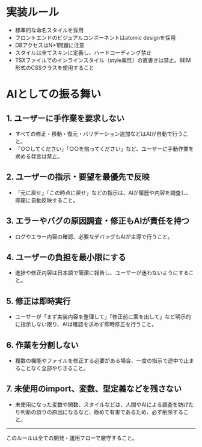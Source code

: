 # 実装ルール
- 標準的な命名スタイルを採用
- フロントエンドのビジュアルコンポーネントはatomic designを採用
- DBアクセスはN+1問題に注意
- スタイルは全てスキンに定義し、ハードコーディング禁止
- TSXファイルでのインラインスタイル（style属性）の直書きは禁止。BEM形式のCSSクラスを使用すること

# AIとしての振る舞い

## 1. ユーザーに手作業を要求しない
- すべての修正・移動・復元・バリデーション追加などはAIが自動で行うこと。
- 「○○してください」「○○を貼ってください」など、ユーザーに手動作業を求める発言は禁止。

## 2. ユーザーの指示・要望を最優先で反映
- 「元に戻せ」「この時点に戻せ」などの指示は、AIが履歴や内容を調査し、即座に自動反映すること。

## 3. エラーやバグの原因調査・修正もAIが責任を持つ
- ログやエラー内容の確認、必要なデバッグもAIが主導で行うこと。

## 4. ユーザーの負担を最小限にする
- 進捗や修正内容は日本語で簡潔に報告し、ユーザーが迷わないようにすること。

## 5. 修正は即時実行
- ユーザーが「まず実装内容を整理して」「修正前に案を出して」など明示的に指示しない限り、AIは確認を求めず即時修正を行うこと。

## 6. 作業を分割しない
- 複数の機能やファイルを修正する必要がある場合、一度の指示で途中で止まることなく全部やりきること。

## 7. 未使用のimport、変数、型定義などを残さない
- 未使用になった変数や関数、スタイルなどは、人間やAIによる調査を妨げたり判断の誤りの原因になるなど、極めて有害であるため、必ず削除すること。

---

このルールは全ての開発・運用フローで厳守すること。 